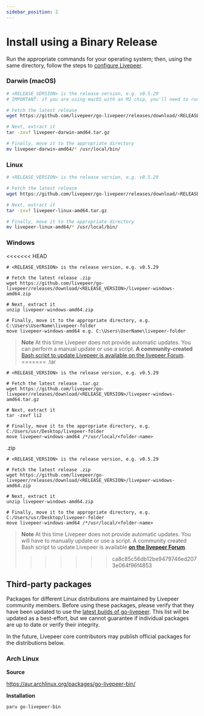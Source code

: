 ```yaml
---
sidebar_position: 2
---
```


# Install using a Binary Release

Run the appropriate commands for your operating system; then, using the same directory, follow the steps to [configure Livepeer](/installation/configuring-livepeer).

### Darwin (macOS)

```bash
# <RELEASE_VERSION> is the release version, e.g. v0.5.29
# IMPORTANT: if you are using macOS with an M1 chip, you'll need to run these commands using the Rosetta emulator

# Fetch the latest release
wget https://github.com/livepeer/go-livepeer/releases/download/<RELEASE_VERSION>/livepeer-darwin-amd64.tar.gz

# Next, extract it
tar -zxvf livepeer-darwin-amd64.tar.gz

# Finally, move it to the appropriate directory
mv livepeer-darwin-amd64/* /usr/local/bin/
```

### Linux

```bash
# <RELEASE_VERSION> is the release version, e.g. v0.5.29

# Fetch the latest release
wget https://github.com/livepeer/go-livepeer/releases/download/<RELEASE_VERSION>/livepeer-linux-amd64.tar.gz

# Next, extract it
tar -zxvf livepeer-linux-amd64.tar.gz 

# Finally, move it to the appropriate directory
mv livepeer-linux-amd64/* /usr/local/bin/
```

### Windows

<<<<<<< HEAD
```shell
# <RELEASE_VERSION> is the release version, e.g. v0.5.29

# Fetch the latest release .zip 
wget https://github.com/livepeer/go-livepeer/releases/download/<RELEASE_VERSION>/livepeer-windows-amd64.zip

# Next, extract it 
unzip livepeer-windows-amd64.zip

# Finally, move it to the appropriate directory, e.g. C:\Users\UserName\livepeer-folder
move livepeer-windows-amd64 e.g. C:\Users\UserName\livepeer-folder
```

> **Note** At this time Livepeer does not provide automatic updates. You can perform a manual update or use a script. **A community-created** [Bash script to update Livepeer is available on the livepeer Forum](https://forum.livepeer.org/t/bash-script-to-update-livepeer/1513).
=======
.tar

```shell
# <RELEASE_VERSION> is the release version, e.g. v0.5.29

# Fetch the latest release .tar.gz 
wget https://github.com/livepeer/go-livepeer/releases/download/<RELEASE_VERSION>/livepeer-windows-amd64.tar.gz

# Next, extract it
tar -zxvf li2

# Finally, move it to the appropriate directory, e.g. C:/Users/usr/Desktop/livepeer-folder
move livepeer-windows-amd64 /*/usr/local/<folder-name>
```

.zip

```shell
# <RELEASE_VERSION> is the release version, e.g. v0.5.29

# Fetch the latest release .zip 
wget https://github.com/livepeer/go-livepeer/releases/download/<RELEASE_VERSION>/livepeer-windows-amd64.zip

# Next, extract it 
unzip livepeer-windows-amd64.zip

# Finally, move it to the appropriate directory, e.g. C:/Users/usr/Desktop/livepeer-folder
move livepeer-windows-amd64 /*/usr/local/<folder-name>
```

> **Note** At this time Livepeer does not provide automatic updates. You will have to manually update or use a script. A community created Bash script to update Livepeer is available **[on the livepeer Forum](https://forum.livepeer.org/t/bash-script-to-update-livepeer/1513)**.
>>>>>>> ca8c85c56db12be9479746ed2073e064f96f4853

## Third-party packages
Packages for different Linux distributions are maintained by Livepeer community members. Before using these packages, please verify that they have been updated to use the [latest builds of go-livepeer](https://github.com/livepeer/go-livepeer/releases). This list will be updated as a best-effort, but we cannot guarantee if individual packages are up to date or verify their integrity.

In the future, Livepeer core contributors may publish official packages for the distributions below.

### Arch Linux
**Source**

https://aur.archlinux.org/packages/go-livepeer-bin/

**Installation**
```
paru go-livepeer-bin
```

